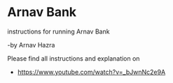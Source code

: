 # Arnav Bank

instructions for running Arnav Bank

 -by Arnav Hazra

Please find all instructions and explanation on
   - https://www.youtube.com/watch?v=_bJwnNc2e9A
    
